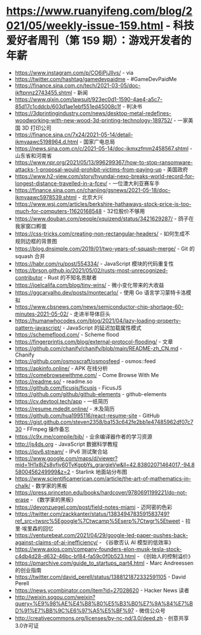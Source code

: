 # https://www.ruanyifeng.com/blog/2021/05/weekly-issue-159.html - 科技爱好者周刊（第 159 期）：游戏开发者的年薪

- https://www.instagram.com/p/CO6iPjJlIvs/ - via
- https://twitter.com/hashtag/gamedevpaidme - #GameDevPaidMe
- https://finance.sina.com.cn/tech/2021-03-05/doc-ikftpnnz2743455.shtml - 新闻
- https://www.qixin.com/lawsuit/923ec0d1-1590-4ae4-a5c7-85d17c1cddcb/603d1ae1ebf551ed45008c1f - 判决书
- https://3dprintingindustry.com/news/desktop-metal-redefines-woodworking-with-new-wood-3d-printing-technology-189752/ - 一家美国 3D 打印公司
- https://finance.sina.cn/7x24/2021-05-14/detail-ikmyaawc5198964.d.html - 国家广电总局
- https://news.sina.com.cn/c/2021-05-14/doc-ikmxzfmm2458567.shtml - 山东省和河南省
- https://www.npr.org/2021/05/13/996299367/how-to-stop-ransomware-attacks-1-proposal-would-prohibit-victims-from-paying-up - 美国政府
- https://www.h2-view.com/story/hyundai-nexo-breaks-world-record-for-longest-distance-travelled-in-a-fcev/ - 一位澳大利亚赛车手
- https://finance.sina.com.cn/chanjing/gsnews/2021-05-18/doc-ikmyaawc5978539.shtml - 北京大兴
- https://www.wsj.com/articles/berkshire-hathaways-stock-price-is-too-much-for-computers-11620168548 - 32位股价不够用
- https://www.douban.com/people/xquizend/status/3421629287/ - 鸽子在我家窗口孵蛋
- https://css-tricks.com/creating-non-rectangular-headers/ - 如何生成不规则边框的背景图
- https://blog.dnsimple.com/2019/01/two-years-of-squash-merge/ - Git 的 squash 合并
- https://habr.com/ru/post/554334/ - JavaScript 模块的代码重复性
- https://brson.github.io/2021/05/02/rusts-most-unrecognized-contributor - Rust 的不知名贡献者
- https://joelcalifa.com/blog/tiny-wins/ - 微小变化带来的大收益
- https://ggcarvalho.dev/posts/montecarlo/ - 使用 Go 语言学习蒙特卡洛模拟
- https://www.cbsnews.com/news/semiconductor-chip-shortage-60-minutes-2021-05-02/ - 走进半导体巨头
- https://humanwhocodes.com/blog/2021/04/lazy-loading-property-pattern-javascript/ - JavaScript 的延迟加载属性模式
- https://schemeflood.com/ - Scheme flood
- https://fingerprintjs.com/blog/external-protocol-flooding/ - 文章
- https://github.com/chanify/chanify/blob/main/README-zh_CN.md - Chanify
- https://github.com/osmoscraft/osmosfeed - osmos::feed
- https://apkinfo.online/ - APK 在线分析
- https://comebrowsewithme.com/ - Come Browse With Me
- https://readme.so/ - readme.so
- https://github.com/ficusjs/ficusjs - FicusJS
- https://github.com/github/github-elements - github-elements
- https://cv.devtool.tech/app - 一纸简历
- https://resume.mdedit.online/ - 木及简历
- https://github.com/hua1995116/react-resume-site - GitHub
- https://gist.github.com/steven2358/ba153c642fe2bb1e47485962df07c730 - FFmpeg 操作备忘
- https://c9x.me/compile/bib/ - 业余编译器作者的学习资源
- http://js4ds.org - JavaScript 数据科学教程
- https://ipv6.stream/ - IPv6 测试聚合站
- https://www.google.com/maps/d/viewer?mid=1H1x8jZs8vfjy60TvKgpbYs_grargieVw&ll=42.83802071464017,-94.85800456249999&z=2 - Starlink 地面站分布图
- https://www.scientificamerican.com/article/the-art-of-mathematics-in-chalk/ - 数学家的黑板
- https://press.princeton.edu/books/hardcover/9780691199221/do-not-erase - 《数学家的黑板》
- https://devonzuegel.com/post/field-notes-miami - 迈阿密的色彩
- https://twitter.com/zackkanter/status/1383494783591583749?ref_src=twsrc%5Egoogle%7Ctwcamp%5Eserp%7Ctwgr%5Etweet - 拉里·埃里森的回忆
- https://venturebeat.com/2021/04/29/google-led-paper-pushes-back-against-claims-of-ai-inefficiency/ - 《谷歌否认 AI 模型的低效率》
- https://www.axios.com/company-founders-elon-musk-tesla-stock-c4db4d28-d632-46bc-bf84-fa59c0f0b523.html - 《创始人的控制溢价》
- https://pmarchive.com/guide_to_startups_part4.html - Marc Andreessen 的创业指南
- https://twitter.com/david_perell/status/1388121872332591105 - David Perell
- https://news.ycombinator.com/item?id=27028620 - Hacker News 读者
- http://weixin.sogou.com/weixin?query=%E9%98%AE%E4%B8%80%E5%B3%B0%E7%9A%84%E7%BD%91%E7%BB%9C%E6%97%A5%E5%BF%97 - 微信公众号
- http://creativecommons.org/licenses/by-nc-nd/3.0/deed.zh - 创意共享3.0许可证